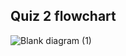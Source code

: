 ## Quiz 2 flowchart 

![Blank diagram (1)](https://github.com/user-attachments/assets/a919e9c5-a1e3-4ca5-86b4-74f8546c2447)

